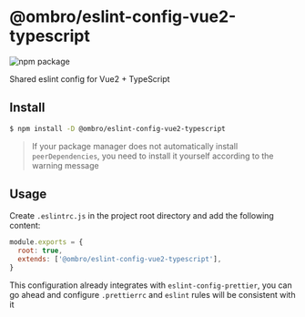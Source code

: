 # @ombro/eslint-config-vue2-typescript

![npm package](https://badgen.net/npm/v/@ombro/eslint-config-vue2-typescript)

Shared eslint config for Vue2 + TypeScript

## Install

```sh
$ npm install -D @ombro/eslint-config-vue2-typescript
```

> If your package manager does not automatically install `peerDependencies`, you need to install it yourself according to the warning message

## Usage

Create `.eslintrc.js` in the project root directory and add the following content:

```js
module.exports = {
  root: true,
  extends: ['@ombro/eslint-config-vue2-typescript'],
}
```

This configuration already integrates with `eslint-config-prettier`, you can go ahead and configure `.prettierrc` and `eslint` rules will be consistent with it
